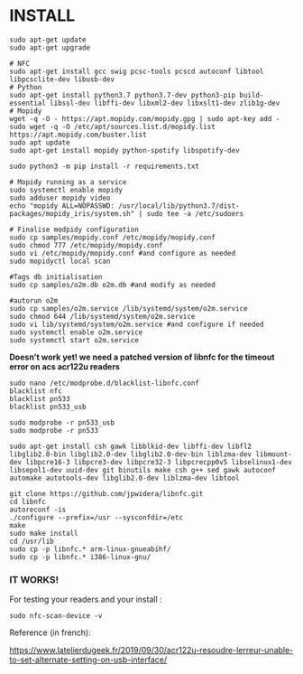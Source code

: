 
# INSTALL

```
sudo apt-get update
sudo apt-get upgrade

# NFC
sudo apt-get install gcc swig pcsc-tools pcscd autoconf libtool libpcsclite-dev libusb-dev 
# Python
sudo apt-get install python3.7 python3.7-dev python3-pip build-essential libssl-dev libffi-dev libxml2-dev libxslt1-dev zlib1g-dev
# Mopidy
wget -q -O - https://apt.mopidy.com/mopidy.gpg | sudo apt-key add -
sudo wget -q -O /etc/apt/sources.list.d/mopidy.list https://apt.mopidy.com/buster.list
sudo apt update
sudo apt-get install mopidy python-spotify libspotify-dev

sudo python3 -m pip install -r requirements.txt

# Mopidy running as a service 
sudo systemctl enable mopidy
sudo adduser mopidy video
echo "mopidy ALL=NOPASSWD: /usr/local/lib/python3.7/dist-packages/mopidy_iris/system.sh" | sudo tee -a /etc/sudoers

# Finalise modpidy configuration
sudo cp samples/mopidy.conf /etc/mopidy/mopidy.conf
sudo chmod 777 /etc/mopidy/mopidy.conf
sudo vi /etc/mopidy/mopidy.conf #and configure as needed
sudo mopidyctl local scan

#Tags db initialisation
sudo cp samples/o2m.db o2m.db #and modify as needed

#autorun o2m
sudo cp samples/o2m.service /lib/systemd/system/o2m.service
sudo chmod 644 /lib/systemd/system/o2m.service
sudo vi lib/systemd/system/o2m.service #and configure if needed
sudo systemctl enable o2m.service
sudo systemctl start o2m.service

```

**Doesn't work yet! we need a patched version of libnfc for the timeout error on acs acr122u readers**

```
sudo nano /etc/modprobe.d/blacklist-libnfc.conf
blacklist nfc
blacklist pn533
blacklist pn533_usb

sudo modprobe -r pn533_usb
sudo modprobe -r pn533
```

```
sudo apt-get install csh gawk libblkid-dev libffi-dev libfl2 libglib2.0-bin libglib2.0-dev libglib2.0-dev-bin liblzma-dev libmount-dev libpcre16-3 libpcre3-dev libpcre32-3 libpcrecpp0v5 libselinux1-dev libsepol1-dev uuid-dev git binutils make csh g++ sed gawk autoconf automake autotools-dev libglib2.0-dev liblzma-dev libtool 

git clone https://github.com/jpwidera/libnfc.git
cd libnfc
autoreconf -is
./configure --prefix=/usr --sysconfdir=/etc
make
sudo make install
cd /usr/lib
sudo cp -p libnfc.* arm-linux-gnueabihf/
sudo cp -p libnfc.* i386-linux-gnu/
```

### **IT WORKS!**


For testing your readers and your install : 

``sudo nfc-scan-device -v``

Reference (in french): 

https://www.latelierdugeek.fr/2019/09/30/acr122u-resoudre-lerreur-unable-to-set-alternate-setting-on-usb-interface/
